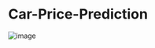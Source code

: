 # Car-Price-Prediction

![image](https://user-images.githubusercontent.com/59334180/174136744-babdf810-61b8-41c9-afd2-2bafe99482e6.png)
